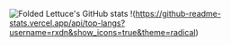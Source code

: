 ![Folded Lettuce's GitHub stats](https://github-readme-stats.vercel.app/api?username=FoldedLettuce&show_icons=true&theme=radical)
!(https://github-readme-stats.vercel.app/api/top-langs?username=rxdn&show_icons=true&theme=radical)
